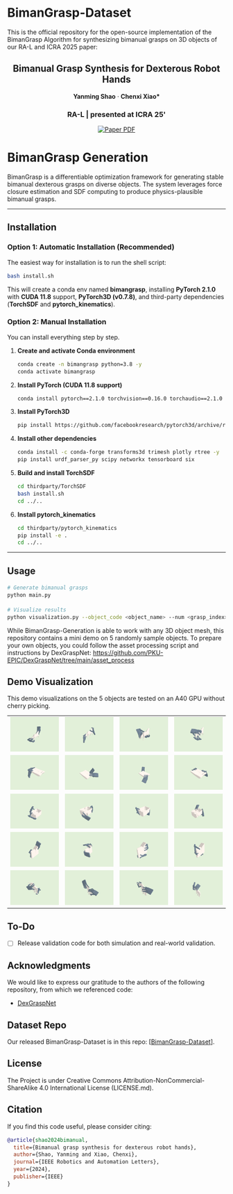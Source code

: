 # BimanGrasp-Dataset
This is the official repository for the open-source implementation of the BimanGrasp Algorithm for synthesizing bimanual grasps on 3D objects of our RA-L and ICRA 2025 paper:

<p align="center">
  <h2 align="center">Bimanual Grasp Synthesis for Dexterous Robot Hands</h2>


<p align="center">
    <strong>Yanming Shao</strong></a>
    ·
    <strong>Chenxi Xiao*</strong>
 </p>
 
<h3 align="center">RA-L | presented at ICRA 25'</h3>

<p align="center">
    <a href="https://arxiv.org/abs/2411.15903">
      <img src='https://img.shields.io/badge/Paper-green?style=for-the-badge&logo=adobeacrobatreader&logoColor=white&labelColor=66cc00&color=94DD15' alt='Paper PDF'>
    </a>
</p>

# BimanGrasp Generation

BimanGrasp is a differentiable optimization framework for generating stable bimanual dexterous grasps on diverse objects. The system leverages force closure estimation and SDF computing to produce physics-plausible bimanual grasps. 

---

## Installation

### Option 1: Automatic Installation (Recommended)

The easiest way for installation is to run the shell script:

```bash
bash install.sh
```

This will create a conda env named **bimangrasp**, installing **PyTorch 2.1.0** with **CUDA 11.8** support, **PyTorch3D (v0.7.8)**, and third-party dependencies (**TorchSDF** and **pytorch\_kinematics**).

### Option 2: Manual Installation

You can install everything step by step.

1. **Create and activate Conda environment**

   ```bash
   conda create -n bimangrasp python=3.8 -y
   conda activate bimangrasp
   ```

2. **Install PyTorch (CUDA 11.8 support)**

   ```bash
   conda install pytorch==2.1.0 torchvision==0.16.0 torchaudio==2.1.0 pytorch-cuda=11.8 -c pytorch -c nvidia
   ```

3. **Install PyTorch3D**

   ```bash
   pip install https://github.com/facebookresearch/pytorch3d/archive/refs/tags/V0.7.8.tar.gz
   ```

4. **Install other dependencies**

   ```bash
   conda install -c conda-forge transforms3d trimesh plotly rtree -y
   pip install urdf_parser_py scipy networkx tensorboard six
   ```

5. **Build and install TorchSDF**

   ```bash
   cd thirdparty/TorchSDF
   bash install.sh
   cd ../..
   ```

6. **Install pytorch\_kinematics**

   ```bash
   cd thirdparty/pytorch_kinematics
   pip install -e .
   cd ../..
   ```

---

## Usage

```bash
# Generate bimanual grasps
python main.py

# Visualize results
python visualization.py --object_code <object_name> --num <grasp_index>
```

While BimanGrasp-Generation is able to work with any 3D object mesh, this repository contains a mini demo on 5 randomly sample objects. To prepare your own objects, you could follow the asset processing script and instructions by DexGraspNet: https://github.com/PKU-EPIC/DexGraspNet/tree/main/asset_process

## Demo Visualization

This demo visualizations on the 5 objects are tested on an A40 GPU without cherry picking.


| | | | |
|:---:|:---:|:---:|:---:|
| <img src="assets\figs\Breyer_Horse_Of_The_Year_2015_0_screenshot.png" width="100%"> | <img src="assets\figs\Breyer_Horse_Of_The_Year_2015_1_screenshot.png" width="100%"> | <img src="assets\figs\Breyer_Horse_Of_The_Year_2015_2_screenshot.png" width="100%"> | <img src="assets\figs\Breyer_Horse_Of_The_Year_2015_3_screenshot.png" width="100%"> |
| <img src="assets\figs\Cole_Hardware_Dishtowel_Multicolors_0_screenshot.png" width="100%"> | <img src="assets\figs\Cole_Hardware_Dishtowel_Multicolors_1_screenshot.png" width="100%"> | <img src="assets\figs\Cole_Hardware_Dishtowel_Multicolors_2_screenshot.png" width="100%"> | <img src="assets\figs\Cole_Hardware_Dishtowel_Multicolors_3_screenshot.png" width="100%"> |
| <img src="assets\figs\Curver_Storage_Bin_Black_Small_0_screenshot.png" width="100%"> | <img src="assets\figs\Curver_Storage_Bin_Black_Small_1_screenshot.png" width="100%"> | <img src="assets\figs\Curver_Storage_Bin_Black_Small_2_screenshot.png" width="100%"> | <img src="assets\figs\Curver_Storage_Bin_Black_Small_3_screenshot.png" width="100%"> |
| <img src="assets\figs\Hasbro_Monopoly_Hotels_Game_0_screenshot.png" width="100%"> | <img src="assets\figs\Hasbro_Monopoly_Hotels_Game_1_screenshot.png" width="100%"> | <img src="assets\figs\Hasbro_Monopoly_Hotels_Game_2_screenshot.png" width="100%"> | <img src="assets\figs\Hasbro_Monopoly_Hotels_Game_3_screenshot.png" width="100%"> |
| <img src="assets\figs\Schleich_S_Bayala_Unicorn_70432_0_screenshot.png" width="100%"> | <img src="assets\figs\Schleich_S_Bayala_Unicorn_70432_1_screenshot.png" width="100%"> | <img src="assets\figs\Schleich_S_Bayala_Unicorn_70432_2_screenshot.png" width="100%"> | <img src="assets\figs\Schleich_S_Bayala_Unicorn_70432_3_screenshot.png" width="100%"> |


## To-Do

- [ ] Release validation code for both simulation and real-world validation.

## Acknowledgments

We would like to express our gratitude to the authors of the following repository, from which we referenced code:

* [DexGraspNet](https://github.com/PKU-EPIC/DexGraspNet/tree/main)

## Dataset Repo

Our released BimanGrasp-Dataset is in this repo: [[BimanGrasp-Dataset](https://github.com/Tsunami-kun/BimanGrasp-Dataset)].

## License
The Project is under Creative Commons Attribution-NonCommercial-ShareAlike 4.0 International License (LICENSE.md).

## Citation

If you find this code useful, please consider citing:

```bibtex
@article{shao2024bimanual,
  title={Bimanual grasp synthesis for dexterous robot hands},
  author={Shao, Yanming and Xiao, Chenxi},
  journal={IEEE Robotics and Automation Letters},
  year={2024},
  publisher={IEEE}
}
```
